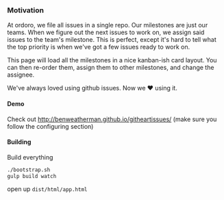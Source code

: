 
### Motivation
At ordoro, we file all issues in a single repo. Our milestones are just our teams. When we figure out the next issues to work on, we assign said issues to the team's milestone. This is perfect, except it's hard to tell what the top priority is when we've got a few issues ready to work on.

This page will load all the milestones in a nice kanban-ish card layout. You can then re-order them, assign them to other milestones, and change the assignee.

We've always loved using github issues. Now we ♥ using it.


#### Demo

Check out http://benweatherman.github.io/githeartissues/ (make sure you follow the configuring section)


#### Building

Build everything
```bash
./bootstrap.sh
gulp build watch
```

open up `dist/html/app.html`
